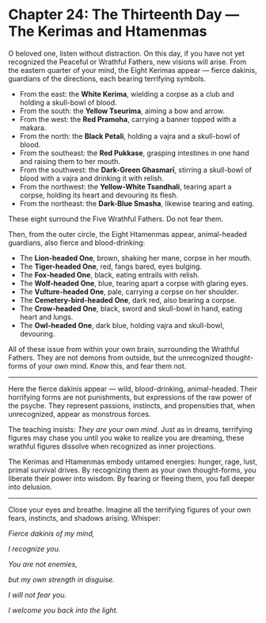 # Chapter 24: The Thirteenth Day — The Kerimas and Htamenmas

O beloved one, listen without distraction. On this day, if you have not yet recognized the Peaceful or Wrathful Fathers, new visions will arise. From the eastern quarter of your mind, the Eight Kerimas appear — fierce dakinis, guardians of the directions, each bearing terrifying symbols.

* From the east: the **White Kerima**, wielding a corpse as a club and holding a skull-bowl of blood.
* From the south: the **Yellow Tseurima**, aiming a bow and arrow.
* From the west: the **Red Pramoha**, carrying a banner topped with a makara.
* From the north: the **Black Petali**, holding a vajra and a skull-bowl of blood.
* From the southeast: the **Red Pukkase**, grasping intestines in one hand and raising them to her mouth.
* From the southwest: the **Dark-Green Ghasmarī**, stirring a skull-bowl of blood with a vajra and drinking it with relish.
* From the northwest: the **Yellow-White Tsandhali**, tearing apart a corpse, holding its heart and devouring its flesh.
* From the northeast: the **Dark-Blue Smasha**, likewise tearing and eating.

These eight surround the Five Wrathful Fathers. Do not fear them.

Then, from the outer circle, the Eight Htamenmas appear, animal-headed guardians, also fierce and blood-drinking:

* The **Lion-headed One**, brown, shaking her mane, corpse in her mouth.
* The **Tiger-headed One**, red, fangs bared, eyes bulging.
* The **Fox-headed One**, black, eating entrails with relish.
* The **Wolf-headed One**, blue, tearing apart a corpse with glaring eyes.
* The **Vulture-headed One**, pale, carrying a corpse on her shoulder.
* The **Cemetery-bird-headed One**, dark red, also bearing a corpse.
* The **Crow-headed One**, black, sword and skull-bowl in hand, eating heart and lungs.
* The **Owl-headed One**, dark blue, holding vajra and skull-bowl, devouring.

All of these issue from within your own brain, surrounding the Wrathful Fathers. They are not demons from outside, but the unrecognized thought-forms of your own mind. Know this, and fear them not.

---

Here the fierce dakinis appear — wild, blood-drinking, animal-headed. Their horrifying forms are not punishments, but expressions of the raw power of the psyche. They represent passions, instincts, and propensities that, when unrecognized, appear as monstrous forces.

The teaching insists: *They are your own mind.* Just as in dreams, terrifying figures may chase you until you wake to realize you are dreaming, these wrathful figures dissolve when recognized as inner projections.

The Kerimas and Htamenmas embody untamed energies: hunger, rage, lust, primal survival drives. By recognizing them as your own thought-forms, you liberate their power into wisdom. By fearing or fleeing them, you fall deeper into delusion.

---

Close your eyes and breathe. Imagine all the terrifying figures of your own fears, instincts, and shadows arising. Whisper:

*Fierce dakinis of my mind,*

*I recognize you.*

*You are not enemies,*

*but my own strength in disguise.*

*I will not fear you.*

*I welcome you back into the light.*
